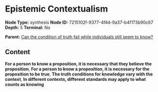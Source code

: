 # Epistemic Contextualism

**Node Type:** synthesis
**Node ID:** 7215102f-9377-4f4d-9a37-b4f173b90c67
**Depth:** 5
**Terminal:** No

**Parent:** [Can the condition of truth fail while individuals still seem to know?](can-the-condition-of-truth-fail-while-individuals-still-seem-to-know-antithesis-0beba758-fd21-4909-9e51-324e9665101b.md)

## Content

**For a person to know a proposition, it is necessary that they believe the proposition**, **For a person to know a proposition, it is necessary for the proposition to be true**, **The truth conditions for knowledge vary with the context**, **In different contexts, different standards may apply to what counts as knowing**
